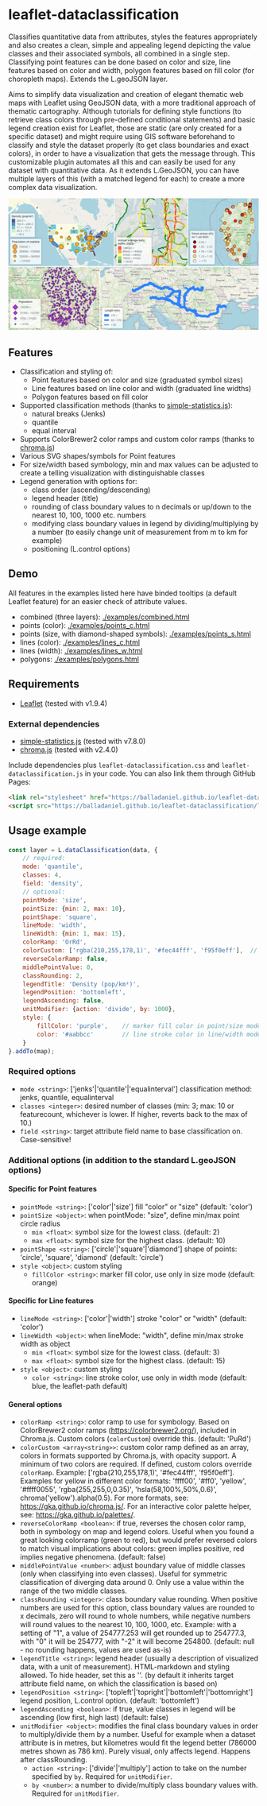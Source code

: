 # leaflet-dataclassification

Classifies quantitative data from attributes, styles the features appropriately and also creates a clean, simple and appealing legend depicting the value classes and their associated symbols, all combined in a single step. Classifying point features can be done based on color and size, line features based on color and width, polygon features based on fill color (for choropleth maps). Extends the L.geoJSON layer.

Aims to simplify data visualization and creation of elegant thematic web maps with Leaflet using GeoJSON data, with a more traditional approach of thematic cartography. Although tutorials for defining style functions (to retrieve class colors through pre-defined conditional statements) and basic legend creation exist for Leaflet, those are static (are only created for a specific dataset) and might require using GIS software beforehand to classify and style the dataset properly (to get class boundaries and exact colors), in order to have a visualization that gets the message through. This customizable plugin automates all this and can easily be used for any dataset with quantitative data. As it extends L.GeoJSON, you can have multiple layers of this (with a matched legend for each) to create a more complex data visualization.

![Screenshot of example maps created with the plugin. Samples.](screenshots.png)

## Features
- Classification and styling of:
    - Point features based on color and size (graduated symbol sizes)
    - Line features based on line color and width (graduated line widths)
    - Polygon features based on fill color
- Supported classification methods (thanks to [simple-statistics.js](https://github.com/simple-statistics/simple-statistics)):
    - natural breaks (Jenks)
    - quantile
    - equal interval
- Supports ColorBrewer2 color ramps and custom color ramps (thanks to [chroma.js](https://github.com/gka/chroma.js))
- Various SVG shapes/symbols for Point features
- For size/width based symbology, min and max values can be adjusted to create a telling visualization with distinguishable classes
- Legend generation with options for:
    - class order (ascending/descending)
    - legend header (title)
    - rounding of class boundary values to n decimals or up/down to the nearest 10, 100, 1000 etc. numbers
    - modifying class boundary values in legend by dividing/multiplying by a number (to easily change unit of measurement from m to km for example)
    - positioning (L.control options)

## Demo
All features in the examples listed here have binded tooltips (a default Leaflet feature) for an easier check of attribute values.
- combined (three layers): [./examples/combined.html](https://balladaniel.github.io/leaflet-dataclassification/examples/combined.html)
- points (color): [./examples/points_c.html](https://balladaniel.github.io/leaflet-dataclassification/examples/points_c.html)
- points (size, with diamond-shaped symbols): [./examples/points_s.html](https://balladaniel.github.io/leaflet-dataclassification/examples/points_s.html)
- lines (color): [./examples/lines_c.html](https://balladaniel.github.io/leaflet-dataclassification/examples/lines_c.html)
- lines (width): [./examples/lines_w.html](https://balladaniel.github.io/leaflet-dataclassification/examples/lines_w.html)
- polygons: [./examples/polygons.html](https://balladaniel.github.io/leaflet-dataclassification/examples/polygons.html)

## Requirements
- [Leaflet](https://github.com/Leaflet/Leaflet) (tested with v1.9.4)
### External dependencies
- [simple-statistics.js](https://github.com/simple-statistics/simple-statistics) (tested with v7.8.0)
- [chroma.js](https://github.com/gka/chroma.js) (tested with v2.4.0)

Include dependencies plus `leaflet-dataclassification.css` and `leaflet-dataclassification.js` in your code. You can also link them through GitHub Pages:
``` html
<link rel="stylesheet" href="https://balladaniel.github.io/leaflet-dataclassification/leaflet-dataclassification.css" />
<script src="https://balladaniel.github.io/leaflet-dataclassification/leaflet-dataclassification.js"></script>
```

## Usage example
``` javascript
const layer = L.dataClassification(data, {
    // required:
    mode: 'quantile',
    classes: 4,
    field: 'density',
    // optional:					
    pointMode: 'size',
    pointSize: {min: 2, max: 10},
    pointShape: 'square',
    lineMode: 'width',
    lineWidth: {min: 1, max: 15},
    colorRamp: 'OrRd',
    colorCustom: ['rgba(210,255,178,1)', '#fec44fff', 'f95f0eff'],  // if specified, overrides colorRamp!
    reverseColorRamp: false,
    middlePointValue: 0,
    classRounding: 2,
    legendTitle: 'Density (pop/km²)',
    legendPosition: 'bottomleft',
    legendAscending: false,	
    unitModifier: {action: 'divide', by: 1000},
    style: {
        fillColor: 'purple',    // marker fill color in point/size mode
        color: '#aabbcc'        // line stroke color in line/width mode
    }
}.addTo(map);
```

### Required options 
- `mode <string>`: ['jenks'|'quantile'|'equalinterval'] classification method: jenks, quantile, equalinterval
- `classes <integer>`: desired number of classes (min: 3; max: 10 or featurecount, whichever is lower. If higher, reverts back to the max of 10.)
- `field <string>`: target attribute field name to base classification on. Case-sensitive!

### Additional options (in addition to the standard L.geoJSON options)
#### Specific for Point	features
- `pointMode <string>`: ['color'|'size'] fill "color" or "size" (default: 'color')
- `pointSize <object>`: when pointMode: "size", define min/max point circle radius 
    - `min <float>`: symbol size for the lowest class. (default: 2)
    - `max <float>`: symbol size for the highest class. (default: 10)
- `pointShape <string>`: ['circle'|'square'|'diamond'] shape of points: 'circle', 'square', 'diamond' (default: 'circle')
- `style <object>`: custom styling
    - `fillColor <string>`: marker fill color, use only in size mode (default: orange)
#### Specific for Line features
- `lineMode <string>`: ['color'|'width'] stroke "color" or "width" (default: 'color')
- `lineWidth <object>`: when lineMode: "width", define min/max stroke width as object
    - `min <float>`: symbol size for the lowest class. (default: 3)
    - `max <float>`: symbol size for the highest class. (default: 15)
- `style <object>`: custom styling
    - `color <string>`: line stroke color, use only in width mode (default: blue, the leaflet-path default)
#### General options
- `colorRamp <string>`: color ramp to use for symbology. Based on ColorBrewer2 color ramps (https://colorbrewer2.org/), included in Chroma.js. Custom colors (`colorCustom`) override this. (default: 'PuRd')
- `colorCustom <array<string>>`: custom color ramp defined as an array, colors in formats supported by Chroma.js, with opacity support. A minimum of two colors are required. If defined, custom colors override `colorRamp`. Example: ['rgba(210,255,178,1)', '#fec44fff', 'f95f0eff']. Examples for yellow in different color formats: 'ffff00', '#ff0', 'yellow', '#ffff0055', 'rgba(255,255,0,0.35)', 'hsla(58,100%,50%,0.6)', chroma('yellow').alpha(0.5). For more formats, see: https://gka.github.io/chroma.js/. For an interactive color palette helper, see: https://gka.github.io/palettes/.
- `reverseColorRamp <boolean>`: if true, reverses the chosen color ramp, both in symbology on map and legend colors. Useful when you found a great looking colorramp (green to red), but would prefer reversed colors to match visual implications about colors: green implies positive, red implies negative phenomena. (default: false)
- `middlePointValue <number>`: adjust boundary value of middle classes (only when classifying into even classes). Useful for symmetric classification of diverging data around 0. Only use a value within the range of the two middle classes.    
- `classRounding <integer>`: class boundary value rounding. When positive numbers are used for this option, class boundary values are rounded to x decimals, zero will round to whole numbers, while negative numbers will round values to the nearest 10, 100, 1000, etc. Example: with a setting of "1", a value of 254777.253 will get rounded up to 254777.3, with "0" it will be 254777, with "-2" it will become 254800. (default: null - no rounding happens, values are used as-is)
- `legendTitle <string>`: legend header (usually a description of visualized data, with a unit of measurement). HTML-markdown and styling allowed. To hide header, set this as ''. (by default it inherits target attribute field name, on which the classification is based on)
- `legendPosition <string>`: ['topleft'|'topright'|'bottomleft'|'bottomright'] legend position, L.control option. (default: 'bottomleft')
- `legendAscending <boolean>`: if true, value classes in legend will be ascending (low first, high last) (default: false)
- `unitModifier <object>`: modifies the final class boundary values in order to multiply/divide them by a number. Useful for example when a dataset attribute is in metres, but kilometres would fit the legend better (786000 metres shown as 786 km). Purely visual, only affects legend. Happens after classRounding.
    - `action <string>`: ['divide'|'multiply'] action to take on the number specified by `by`. Required for `unitModifier`.
    - `by <number>`: a number to divide/multiply class boundary values with. Required for `unitModifier`.